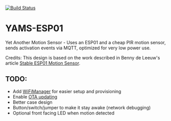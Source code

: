 [![Build Status](https://travis-ci.org/PProvost/YAMS-ESP01.svg?branch=master)](https://travis-ci.org/PProvost/YAMS-ESP01)

# YAMS-ESP01
Yet Another Motion Sensor - Uses an ESP01 and a cheap PIR motion sensor, sends activation events via MQTT,
optimized for very low power use.

Credits: This design is based on the work described in Benny de Leeuw's article 
[Stable ESP01 Motion Sensor](https://medium.com/@leeuwte/stable-esp01-motion-sensor-for-mqtt-2d81c0b1e317).

## TODO:

* Add [WiFiManager](https://github.com/tzapu/WiFiManager) for easier setup and provisioning
* Enable [OTA updating](http://esp8266.github.io/Arduino/versions/2.0.0/doc/ota_updates/ota_updates.html)
* Better case design
* Button/switch/jumper to make it stay awake (network debugging)
* Optional front facing LED when motion detected
